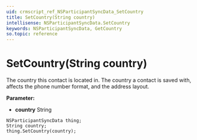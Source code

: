 ```yaml
---
uid: crmscript_ref_NSParticipantSyncData_SetCountry
title: SetCountry(String country)
intellisense: NSParticipantSyncData.SetCountry
keywords: NSParticipantSyncData, GetCountry
so.topic: reference
---
```


# SetCountry(String country)

The country this contact is located in. The country a contact is saved with, affects the phone number format, and the address layout.

**Parameter:** 
 - **country** String

```crmscript
NSParticipantSyncData thing;
String country;
thing.SetCountry(country);
```

